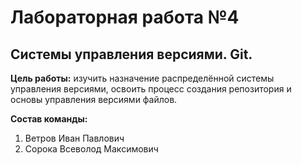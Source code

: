 # Лабораторная работа №4
## Системы управления версиями. Git.

**Цель работы:** изучить назначение распределённой системы управления версиями, освоить процесс создания репозитория и основы управления версиями файлов.

**Состав команды:**
1. Ветров Иван Павлович
2. Сорока Всеволод Максимович
